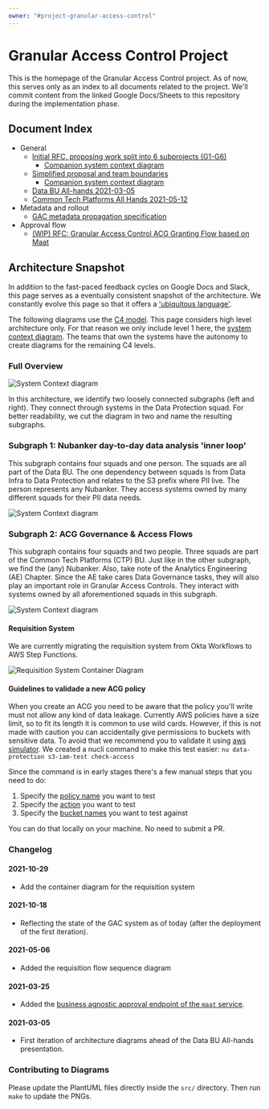 ```yaml
---
owner: "#project-granular-access-control"
---
```


# Granular Access Control Project

This is the homepage of the Granular Access Control project.
As of now, this serves only as an index to all documents related to the project.
We'll commit content from the linked Google Docs/Sheets to this repository during the implementation phase.

## Document Index

- General
    - [Initial RFC, proposing work split into 6 subprojects (G1-G6)](https://docs.google.com/document/d/1jJimtAZrYilA8moeK9tfKulfKHIUBGpf0JxXx5w4VB0/edit) 
        - [Companion system context diagram](https://miro.com/app/board/o9J_lVJNWbI=)
    - [Simplified proposal and team boundaries](https://docs.google.com/document/d/1qxG90DgmHQlEuA6IO8eiv6-jgJBP_OxcD2JjbPfvuq0/edit)
        - [Companion system context diagram](https://miro.com/app/board/o9J_lUxZkV4=/)
    - [Data BU All-hands 2021-03-05](https://docs.google.com/presentation/d/12n7-VGYP6FjfpEA-PYHrS5fCr5SANty1s0nxKVQ3ZSE/edit#slide=id.g98f941548a_0_2)
    - [Common Tech Platforms All Hands 2021-05-12](https://honey.is//home/#post/888944)
- Metadata and rollout
    - [GAC metadata propagation specification](https://docs.google.com/document/d/1wtsdZM557suAt2kZouXTPOeq30h8nhnCpm5smA6fE1A/edit)
- Approval flow
    - [(WIP) RFC: Granular Access Control ACG Granting Flow based on Maat](https://docs.google.com/document/d/1NBvmGvVliB6YGfIkdVTb0Qc7nqv31rDtTGo0AmX2mlg/edit)

## Architecture Snapshot

In addition to the fast-paced feedback cycles on Google Docs and Slack, this page serves as a eventually consistent snapshot of the architecture.
We constantly evolve this page so that it offers a ['ubiquitous language'](https://martinfowler.com/bliki/UbiquitousLanguage.html).


The following diagrams use the [C4 model](https://c4model.com/).
This page considers high level architecture only.
For that reason we only include level 1 here, the [system context diagram](https://c4model.com/#SystemContextDiagram).
The teams that own the systems have the autonomy to create diagrams for the remaining C4 levels.

### Full Overview

![System Context diagram](architecture/granular_access_project.png)

In this architecture, we identify two loosely connected subgraphs (left and right).
They connect through systems in the Data Protection squad.
For better readability, we cut the diagram in two and name the resulting subgraphs.

### Subgraph 1: Nubanker day-to-day data analysis 'inner loop'

This subgraph contains four squads and one person.
The squads are all part of the Data BU.
The one dependency between squads is from Data Infra to Data Protection and relates to the S3 prefix where PII live.
The person represents any Nubanker.
They access systems owned by many different squads for their PII data needs. 

![System Context diagram](architecture/granular_access_project_sub1.png)

### Subgraph 2: ACG Governance & Access Flows

This subgraph contains four squads and two people.
Three squads are part of the Common Tech Platforms (CTP) BU.
Just like in the other subgraph, we find the (any) Nubanker. 
Also, take note of the Analytics Engineering (AE) Chapter.
Since the AE take cares Data Governance tasks, they will also play an important role in Granular Access Controls.
They interact with systems owned by all aforementioned squads in this subgraph.

![System Context diagram](architecture/granular_access_project_sub2.png)

#### Requisition System

We are currently migrating the requisition system from Okta Workflows to AWS Step Functions.

![Requisition System Container Diagram](architecture/requisition_system.png)

#### Guidelines to validade a new ACG policy

When you create an ACG you need to be aware that the policy you'll write must not allow any kind of data leakage. Currently AWS policies have a size limit, so to fit its length it is common to use wild cards. However, if this is not made with caution you can accidentally give permissions to buckets with sensitive data.
To avoid that we recommend you to validate it using [aws simulator](https://docs.aws.amazon.com/IAM/latest/UserGuide/access_policies_testing-policies.html). We created a nucli command to make this test easier: `nu data-protection s3-iam-test check-access`

Since the command is in early stages there's a few manual steps that you need to do:
1) Specify the [policy name](https://github.com/nubank/nucli/blob/f4f48ba/nucli.d/data-protection.d/s3-iam-test.d/impl/src/s3_policy_test/core.clj#L42) you want to test
2) Specify the [action](https://github.com/nubank/nucli/blob/f4f48ba/nucli.d/data-protection.d/s3-iam-test.d/impl/src/s3_policy_test/core.clj#L43) you want to test
3) Specify the [bucket names](https://github.com/nubank/nucli/blob/f4f48ba/nucli.d/data-protection.d/s3-iam-test.d/impl/src/s3_policy_test/core.clj#L13) you want to test against

You can do that locally on your machine. No need to submit a PR.

### Changelog

#### 2021-10-29

- Add the container diagram for the requisition system 

#### 2021-10-18

- Reflecting the state of the GAC system as of today (after the deployment of the first iteration).

#### 2021-05-06

- Added the requisition flow sequence diagram

#### 2021-03-25

- Added the
  [business agnostic approval endpoint of the `maat` service](https://docs.google.com/document/d/1Ouwf9mjdqG2U4DTWsfrZ78TS11igwiotIrW0XDfjKCQ/edit).

#### 2021-03-05

- First iteration of architecture diagrams ahead of the Data BU All-hands presentation.

### Contributing to Diagrams

Please update the PlantUML files directly inside the `src/` directory.
Then run `make` to update the PNGs.
